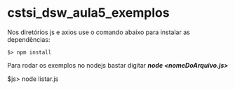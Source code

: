 # cstsi_dsw_aula5_exemplos

Nos diretórios js e axios use o comando abaixo para instalar as dependências: 
    
    $> npm install

Para rodar os exemplos no nodejs bastar digitar ***node <nomeDoArquivo.js>***
    
   $js> node listar.js

